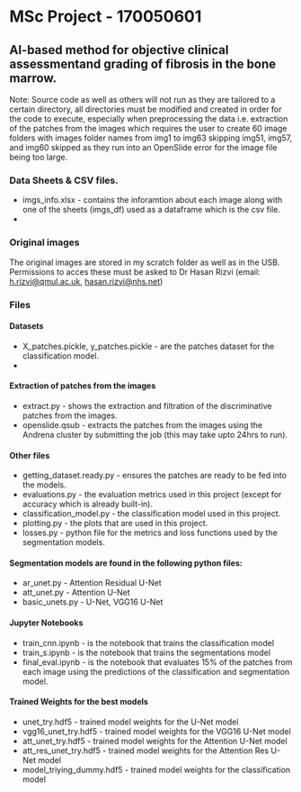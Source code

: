# MSc Project - 170050601

## AI-based method for objective clinical assessmentand grading of fibrosis in the bone marrow.

Note: Source code as well as others will not run as they are tailored to a certain directory, all directories must be modified and created in order for the code to execute, especially when preprocessing the data i.e. extraction of the patches from the images which requires the user to create 60 image folders with images folder names from img1 to img63 skipping img51, img57, and img60 skipped as they run into an OpenSlide error for the image file being too large.

### Data Sheets & CSV files.
- imgs_info.xlsx - contains the inforamtion about each image along with one of the sheets (imgs_df) used as a dataframe which is the csv file.
- 

### Original images 
The original images are stored in my scratch folder as well as in the USB. Permissions to acces these must be asked to Dr Hasan Rizvi (email: h.rizvi@qmul.ac.uk, hasan.rizvi@nhs.net)

### Files
#### Datasets
- X_patches.pickle, y_patches.pickle - are the patches dataset for the classification model.
- 
#### Extraction of patches from the images
- extract.py - shows the extraction and filtration of the discriminative patches from the images.
- openslide.qsub - extracts the patches from the images using the Andrena cluster by submitting the job (this may take upto 24hrs to run).
#### Other files
-  getting_dataset.ready.py - ensures the patches are ready to be fed
   into the models.
- evaluations.py - the evaluation metrics used in this project (except for accuracy which is already built-in).
- classification_model.py - the classification model used in this project.
- plotting.py -  the plots that are used in this project.
- losses.py  - python file for the metrics and loss functions used by
   the segmentation models.
#### Segmentation models are found in the following python files:
- ar_unet.py - Attention Residual U-Net
- att_unet.py - Attention U-Net
- basic_unets.py - U-Net, VGG16 U-Net
#### Jupyter Notebooks
- train_cnn.ipynb - is the notebook that trains the classification model
- train_s.ipynb - is the notebook that trains the segmentations model
- final_eval.ipynb - is the notebook that evaluates 15% of the patches from each image using the predictions of the classification and segmentation model.
#### Trained Weights for the best models
- unet_try.hdf5 - trained model weights for the U-Net model
- vgg16_unet_try.hdf5 - trained model weights for the VGG16 U-Net model
- att_unet_try.hdf5 - trained model weights for the Attention U-Net model
- att_res_unet_try.hdf5 - trained model weights for the Attention Res U-Net model
- model_triying_dummy.hdf5 - trained model weights for the classification model

